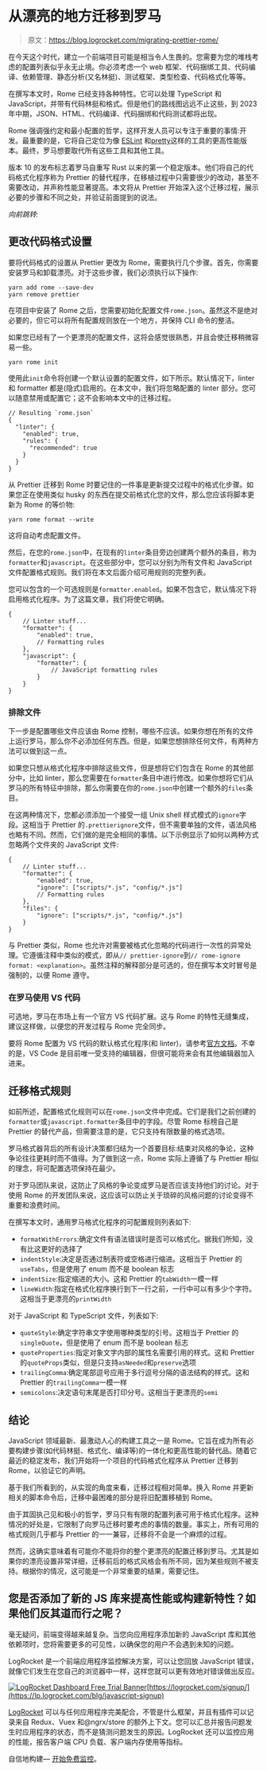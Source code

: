# 从漂亮的地方迁移到罗马

> 原文：<https://blog.logrocket.com/migrating-prettier-rome/>

在今天这个时代，建立一个前端项目可能是相当令人生畏的。您需要为您的堆栈考虑的配置列表似乎永无止境。你必须考虑一个 web 框架、代码捆绑工具、代码编译、依赖管理、静态分析(又名林挺)、测试框架、类型检查、代码格式化等等。

在撰写本文时，Rome 已经支持各种特性。它可以处理 TypeScript 和 JavaScript，并带有代码林挺和格式。但是他们的路线图远远不止这些，到 2023 年中期，JSON、HTML、代码编译、代码捆绑和代码测试都将出现。

Rome 强调强约定和最小配置的哲学，这样开发人员可以专注于重要的事情:开发。最重要的是，它将自己定位为像 [ESLint](https://eslint.org/) 和[pretty](https://prettier.io/)这样的工具的更高性能版本。最终，罗马想要取代所有这些工具和其他工具。

版本 10 的发布标志着罗马自重写 Rust 以来的第一个稳定版本。他们将自己的代码格式化程序称为 Prettier 的替代程序，在移植过程中只需要很少的改动，甚至不需要改动，并声称性能显著提高。本文将从 Prettier 开始深入这个迁移过程，展示必要的步骤和不同之处，并验证前面提到的说法。

*向前跳转:*

## 更改代码格式设置

要将代码格式的设置从 Prettier 更改为 Rome，需要执行几个步骤。首先，你需要安装罗马和卸载漂亮。对于这些步骤，我们必须执行以下操作:

```
yarn add rome --save-dev
yarn remove prettier

```

在项目中安装了 Rome 之后，您需要初始化配置文件`rome.json`。虽然这不是绝对必要的，但它可以将所有配置规则放在一个地方，并保持 CLI 命令的整洁。

如果您已经有了一个更漂亮的配置文件，这将会感觉很熟悉，并且会使迁移稍微容易一些。

```
yarn rome init

```

使用此`init`命令将创建一个默认设置的配置文件，如下所示。默认情况下，linter 和 formatter 都是(隐式)启用的。在本文中，我们将忽略配置的 linter 部分。您可以随意禁用或配置它；这不会影响本文中的迁移过程。

```
// Resulting `rome.json`
{
  "linter": {
    "enabled": true,
    "rules": {
      "recommended": true
    }
  }
}

```

从 Prettier 迁移到 Rome 时要记住的一件事是更新提交过程中的格式化步骤。如果您正在使用类似 husky 的东西在提交前格式化您的文件，那么您应该将脚本更新为 Rome 的等价物:

```
yarn rome format --write

```

这将自动考虑配置文件。

然后，在您的`rome.json`中，在现有的`linter`条目旁边创建两个额外的条目，称为`formatter`和`javascript`。在这些部分中，您可以分别为所有文件和 JavaScript 文件配置格式规则。我们将在本文后面介绍可用规则的完整列表。

您可以包含的一个可选规则是`formatter.enabled`。如果不包含它，默认情况下将启用格式化程序。为了这篇文章，我们将使它明确。

```
{
    // Linter stuff...
    "formatter": {
        "enabled": true,
        // Formatting rules
    },
    "javascript": {
        "formatter": {
            // JavaScript formatting rules
        }
    }
} 

```

### 排除文件

下一步是配置哪些文件应该由 Rome 控制，哪些不应该。如果你想在所有的文件上运行罗马，那么你不必添加任何东西。但是，如果您想排除任何文件，有两种方法可以做到这一点。

如果您只想从格式化程序中排除这些文件，但是想将它们包含在 Rome 的其他部分中，比如 linter，那么您需要在`formatter`条目中进行修改。如果你想将它们从罗马的所有特征中排除，那么你需要在你的`rome.json`中创建一个额外的`files`条目。

在这两种情况下，您都必须添加一个接受一组 Unix shell 样式模式的`ignore`字段。这相当于 Prettier 的`.prettierignore`文件，但不需要单独的文件，语法风格也略有不同。然而，它们做的是完全相同的事情。以下示例显示了如何以两种方式忽略两个文件夹的 JavaScript 文件:

```
{
    // Linter stuff...
    "formatter": {
        "enabled": true,
        "ignore": ["scripts/*.js", "config/*.js"]
        // Formatting rules
    },
    "files": {
        "ignore": ["scripts/*.js", "config/*.js"]
    }
}

```

与 Prettier 类似，Rome 也允许对需要被格式化忽略的代码进行一次性的异常处理。它遵循注释中类似的模式，即从`// prettier-ignore`到`// rome-ignore format: <explanation>`。虽然注释的解释部分是可选的，但在撰写本文时冒号是强制的，以便 Rome 遵守。

### 在罗马使用 VS 代码

可选地，罗马在市场上有一个官方 VS 代码扩展。这与 Rome 的特性无缝集成，建议这样做，以便您的开发过程与 Rome 完全同步。

要将 Rome 配置为 VS 代码的默认格式化程序(和 linter)，请参考[官方文档](https://docs.rome.tools/guides/getting-started/#vs-code)。不幸的是，VS Code 是目前唯一受支持的编辑器，但很可能将来会有其他编辑器加入进来。

## 迁移格式规则

如前所述，配置格式化规则可以在`rome.json`文件中完成。它们是我们之前创建的`formatter`或`javascript.formatter`条目中的字段。尽管 Rome 标榜自己是 Prettier 的替代产品，但需要注意的是，它只支持有限数量的格式选项。

罗马格式器背后的所有设计决策都归结为一个首要目标:结束对风格的争论，这种争论往往更耗时而不值得。为了做到这一点，Rome 实际上遵循了与 Prettier 相似的理念，将可配置选项保持在最少。

对于罗马团队来说，这防止了风格的争论变成罗马是否应该支持他们的讨论。对于使用 Rome 的开发团队来说，这应该可以防止关于琐碎的风格问题的讨论变得不重要和浪费时间。

在撰写本文时，通用罗马格式化程序的可配置规则列表如下:

*   `formatWithErrors`:确定文件有语法错误时是否可以格式化。据我们所知，没有比这更好的选择了
*   `indentStyle`:决定是否通过制表符或空格进行缩进。这相当于 Prettier 的`useTabs`，但是使用了 enum 而不是 boolean 标志
*   `indentSize`:指定缩进的大小。这和 Prettier 的`tabWidth`一模一样
*   `lineWidth`:指定在格式化程序换行到下一行之前，一行中可以有多少个字符。这相当于更漂亮的`printWidth`

对于 JavaScript 和 TypeScript 文件，列表如下:

*   `quoteStyle`:确定字符串文字使用哪种类型的引号。这相当于 Prettier 的`singleQuote`，但是使用了 enum 而不是 boolean 标志
*   `quoteProperties`:指定对象文字内部的属性名需要引用的样式。这和 Prettier 的`quoteProps`类似，但是只支持`asNeeded`和`preserve`选项
*   `trailingComma`:确定尾部逗号应用于多行逗号分隔的语法结构的样式。这和 Prettier 的`trailingComma`一模一样
*   `semicolons`:决定语句末尾是否打印分号。这相当于更漂亮的`semi`

## 结论

JavaScript 领域最新、最激动人心的构建工具之一是 Rome。它旨在成为所有必要构建步骤(如代码林挺、格式化、编译等)的一体化和更高性能的替代品。随着它最近的稳定发布，我们开始将一个项目的代码格式化程序从 Prettier 迁移到 Rome，以验证它的声明。

基于我们所看到的，从实现的角度来看，迁移过程相对简单。换入 Rome 并更新相关的脚本命令后，迁移中最困难的部分是将旧配置移植到 Rome。

由于其固执己见和极小的哲学，罗马只有有限的配置列表可用于格式化程序。这种情况的好处是，它限制了向罗马迁移时要考虑的事情的数量。事实上，所有可用的格式规则几乎都与 Prettier 的一一兼容，迁移将不会是一个麻烦的过程。

然而，这确实意味着有可能你不能将你的整个更漂亮的配置迁移到罗马。尤其是如果你的漂亮设置非常详细，迁移前后的格式风格会有所不同，因为某些规则不被支持。根据你的情况，这可能是一个非常重要的结果，需要记住。

## 您是否添加了新的 JS 库来提高性能或构建新特性？如果他们反其道而行之呢？

毫无疑问，前端变得越来越复杂。当您向应用程序添加新的 JavaScript 库和其他依赖项时，您将需要更多的可见性，以确保您的用户不会遇到未知的问题。

LogRocket 是一个前端应用程序监控解决方案，可以让您回放 JavaScript 错误，就像它们发生在您自己的浏览器中一样，这样您就可以更有效地对错误做出反应。

[![LogRocket Dashboard Free Trial Banner](img/e8a0ab42befa3b3b1ae08c1439527dc6.png)](https://lp.logrocket.com/blg/javascript-signup)[https://logrocket.com/signup/](https://lp.logrocket.com/blg/javascript-signup)

[LogRocket](https://lp.logrocket.com/blg/javascript-signup) 可以与任何应用程序完美配合，不管是什么框架，并且有插件可以记录来自 Redux、Vuex 和@ngrx/store 的额外上下文。您可以汇总并报告问题发生时应用程序的状态，而不是猜测问题发生的原因。LogRocket 还可以监控应用的性能，报告客户端 CPU 负载、客户端内存使用等指标。

自信地构建— [开始免费监控](https://lp.logrocket.com/blg/javascript-signup)。